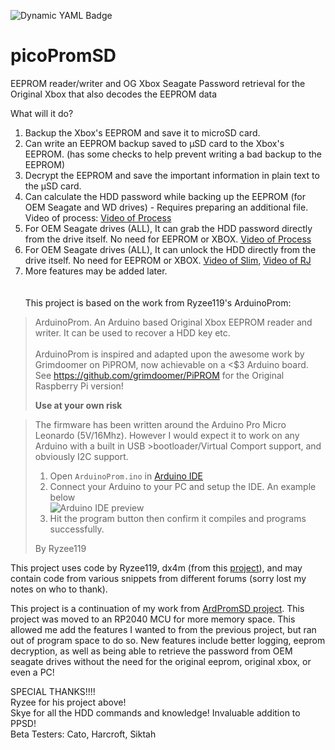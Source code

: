 ![Dynamic YAML Badge](https://img.shields.io/badge/dynamic/yaml?url=https%3A%2F%2Fraw.githubusercontent.com%2Fdtomcat%2FpicoPromSD%2Fmain%2FFirmware%2FversionInfo.yml&query=%24.version&label=Latest%20Firmware&labelColor=orange)

# picoPromSD
EEPROM reader/writer and OG Xbox Seagate Password retrieval for the Original Xbox that also decodes the EEPROM data

What will it do?

1. Backup the Xbox's EEPROM and save it to microSD card.
2. Can write an EEPROM backup saved to µSD card to the Xbox's EEPROM.  (has some checks to help prevent writing a bad backup to the EEPROM)
3. Decrypt the EEPROM and save the important information in plain text to the µSD card.
4. Can calculate the HDD password while backing up the EEPROM (for OEM Seagate and WD drives)
		- Requires preparing an additional file.  Video of process: [Video of Process](https://youtu.be/JSXaQWXcwFo?si=bOLGbLG80aQxxA59)
5. For OEM Seagate drives (ALL), It can grab the HDD password directly from the drive itself.  No need for EEPROM or XBOX.  [Video of Process](https://youtu.be/1lWm_fr0Neo?si=kcM-wwt6UB56qRjm)
6. For OEM Seagate drives (ALL), It can unlock the HDD directly from the drive itself.  No need for EEPROM or XBOX.  [Video of Slim](https://www.youtube.com/shorts/Nwhjg9Vyvl8), [Video of RJ](https://www.youtube.com/shorts/swidWJ0N5yo)
7. More features may be added later.
<br><br><br>
This project is based on the work from Ryzee119's ArduinoProm:

>ArduinoProm. An Arduino based Original Xbox EEPROM reader and writer.
>It can be used to recover a HDD key etc. <br><br>
>ArduinoProm is inspired and adapted upon the awesome work by Grimdoomer on PiPROM, now achievable on a <$3 Arduino board.
>See https://github.com/grimdoomer/PiPROM for the Original Raspberry Pi version!
>  
>**Use at your own risk**
>

>The firmware has been written around the Arduino Pro Micro Leonardo (5V/16Mhz). However I would expect it to work on any Arduino with a built in USB >bootloader/Virtual Comport support, and obviously I2C support.
>1. Open `ArduinoProm.ino` in [Arduino IDE](https://www.arduino.cc/en/main/software)
>2. Connect your Arduino to your PC and setup the IDE. An example below <br> ![Arduino IDE preview](https://i.imgur.com/V7CJpkd.png)
>3. Hit the program button then confirm it compiles and programs successfully.
>
>
>By Ryzee119


This project uses code by Ryzee119, dx4m (from this [project](https://github.com/dx4m/Xbox-EEPROM-Utility)), and may contain code from various snippets from different forums (sorry lost my notes on who to thank).

This project is a continuation of my work from [ArdPromSD project](https://github.com/dtomcat/ArdPromSD).
This project was moved to an RP2040 MCU for more memory space.  This allowed me add the features I wanted to from the previous project, but ran out of program space to do so.  New features include better logging, eeprom decryption, as well as being able to retrieve the password from OEM seagate drives without the need for the original eeprom, original xbox, or even a PC!

SPECIAL THANKS!!!!<br>
Ryzee for his project above!<br>
Skye for all the HDD commands and knowledge! Invaluable addition to PPSD!<br>
Beta Testers:  Cato, Harcroft, Siktah